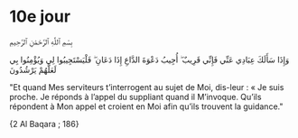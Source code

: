 # 10e jour 

بِسْمِ ٱللَّٰهِ ٱلرَّحْمَٰنِ ٱلرَّحِيمِ


وَإِذَا سَأَلَكَ عِبَادِي عَنِّي فَإِنِّي قَرِيبٌ ۖ أُجِيبُ دَعْوَةَ الدَّاعِ إِذَا دَعَانِ ۖ فَلْيَسْتَجِيبُوا لِي وَيُؤْمِنُوا بِي لَعَلَّهُمْ يَرْشُدُونَ

"Et quand Mes serviteurs t’interrogent au sujet de Moi, dis-leur : « Je suis proche. Je réponds à l’appel du suppliant quand il M’invoque. Qu’ils répondent à Mon appel et croient en Moi afin qu’ils trouvent la guidance."

{2 Al Baqara ; 186}